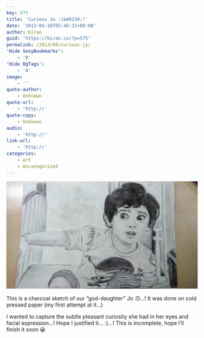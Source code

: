 ```yaml
---
key: 575
title: 'Curious Jo :)&#8230;!'
date: '2013-04-16T05:46:31+00:00'
author: Kiran
guid: 'https://kiran.co/?p=575'
permalink: /2013/04/curious-jy/
'Hide SexyBookmarks':
    - '0'
'Hide OgTags':
    - '0'
image:
    - ''
quote-author:
    - Unknown
quote-url:
    - 'http://'
quote-copy:
    - Unknown
audio:
    - 'http://'
link-url:
    - 'http://'
categories:
    - Art
    - Uncategorized
---
```


[![WP_20130415_0041](/assets/images/2013/04/WP_20130415_0041.jpg)](/assets/images/2013/04/WP_20130415_0041.jpg)

This is a charcoal sketch of our “god-daughter” Jo :D…! It was done on cold pressed paper (my first attempt at it…)

I wanted to capture the subtle pleasant curiosity she had in her eyes and facial expression…! Hope I justified it… :)…! This is incomplete, hope I’ll finish it soon 😀